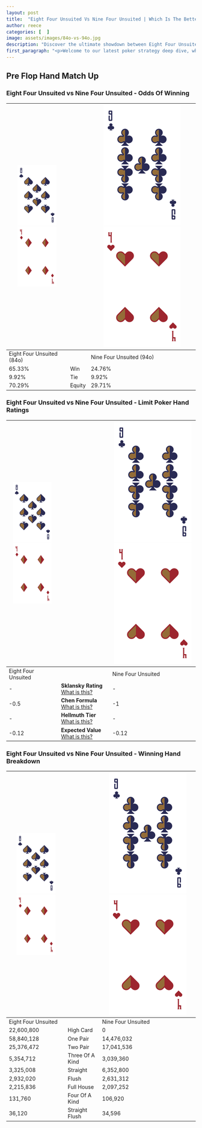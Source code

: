 ```yaml
---
layout: post
title:  "Eight Four Unsuited Vs Nine Four Unsuited | Which Is The Better Hand In Poker? A Complete Guide"
author: reece
categories: [  ]
image: assets/images/84o-vs-94o.jpg
description: "Discover the ultimate showdown between Eight Four Unsuited and Nine Four Unsuited in poker! Uncover the odds, strategies, and scenarios where one hand triumphs over the other. Get ready to up your poker game with this thrilling analysis."
first_paragraph: "<p>Welcome to our latest poker strategy deep dive, where we're pitting two distinct hands against each other in a high-stakes showdown: Eight Four Unsuited vs Nine Four Unsuited.</p><p>In the dynamic world of poker, every decision counts, and knowing which hand holds the upper hand is key to your success at the table.</p><p>In this article, we'll dissect these two hands, explore the scenarios where one dominates the other, and equip you with the knowledge to make strategic choices that can tip the odds in your favor.</p><p>Get ready to unravel the intriguing dynamics of these poker hands and elevate your game to new heights.</p>"
---
```




[comment]: # (sp0)

## Pre Flop Hand Match Up

<div class="table hand-ratings" markdown="1"> 



### Eight Four Unsuited vs Nine Four Unsuited - Odds Of Winning


    
| ![image info](assets/images/hand1/8.png) ![image info](assets/images/hand1/4o.png) |  | ![image info](assets/images/hand2/9.png) ![image info](assets/images/hand2/4o.png) |
| -------- | -------- | -------- |
| Eight Four Unsuited (84o) |  | Nine Four Unsuited (94o) |
| 65.33% | Win | 24.76% |
| 9.92% | Tie | 9.92% |
| 70.29% | Equity | 29.71% |




[comment]: # (sp1)



### Eight Four Unsuited vs Nine Four Unsuited - Limit Poker Hand Ratings


    
| ![image info](assets/images/hand1/8.png) ![image info](assets/images/hand1/4o.png) |  | ![image info](assets/images/hand2/9.png) ![image info](assets/images/hand2/4o.png) |
| -------- | -------- | -------- |
| Eight Four Unsuited |  | Nine Four Unsuited |
| - | **Sklansky Rating** [What is this?](/sklansky-rating-explained) | - |
| -0.5 | **Chen Formula** [What is this?](/chen-formula-explained) | -1 |
| - | **Hellmuth Tier** [What is this?](/Hellmuth-tier-explained) | - |
| -0.12 | **Expected Value** [What is this?](/expected-value-explained) | -0.12 |




[comment]: # (sp2)



### Eight Four Unsuited vs Nine Four Unsuited - Winning Hand Breakdown


    
| ![image info](assets/images/hand1/8.png) ![image info](assets/images/hand1/4o.png) |  | ![image info](assets/images/hand2/9.png) ![image info](assets/images/hand2/4o.png) |
| -------- | -------- | -------- |
| Eight Four Unsuited |  | Nine Four Unsuited |
| 22,600,800 | High Card | 0 |
| 58,840,128 | One Pair | 14,476,032 |
| 25,376,472 | Two Pair | 17,041,536 |
| 5,354,712 | Three Of A Kind | 3,039,360 |
| 3,325,008 | Straight | 6,352,800 |
| 2,932,020 | Flush | 2,631,312 |
| 2,215,836 | Full House | 2,097,252 |
| 131,760 | Four Of A Kind | 106,920 |
| 36,120 | Straight Flush | 34,596 |




[comment]: # (sp3)



</div>

[comment]: # (sp4)



[comment]: # (sp5)

